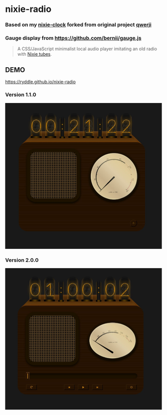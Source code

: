# nixie-radio

### Based on my [nixie-clock](https://github.com/ryddle/nixie-clock) forked from original project [qwerji](https://github.com/qwerji/nixie-clock)

### Gauge display from https://github.com/bernii/gauge.js

> A CSS/JavaScript minimalist local audio player imitating an old radio with [Nixie tubes](https://en.wikipedia.org/wiki/Nixie_tube).

## DEMO

https://ryddle.github.io/nixie-radio

### Version 1.1.0

![v1.1.0](resources/v1_1_0.jpg)

### Version 2.0.0

![v2.0.0](resources/v2_0_0.jpg)
